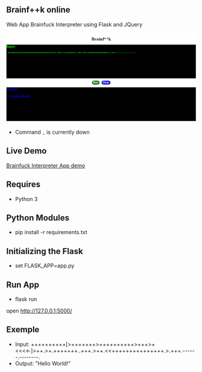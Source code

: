 Brainf++k online
-----------------
Web App Brainfuck Interpreter using Flask and JQuery

![brainf++k](./brainf++k.png)

 * Command `,` is currently down

Live Demo
----------
[Brainfuck Interpreter App demo](https://brainf-k-online.onrender.com)

Requires
-------------
 * Python 3

Python Modules
--------------
 * pip install -r requirements.txt

Initializing the Flask
----------------------
 * set FLASK_APP=app.py

Run App
-------
* flask run

 open http://127.0.0.1:5000/

Exemple
-------
 * Input: ++++++++++[>+++++++>++++++++++>+++>+<<<<-]>++.>+.+++++++..+++.>++.<<+++++++++++++++.>.+++.------.--------.
 * Output: "Hello World!"


